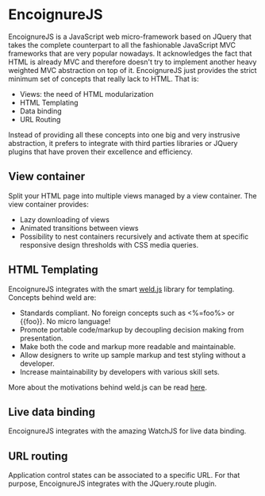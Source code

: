 EncoignureJS
=======

EncoignureJS is a JavaScript web micro-framework based on JQuery that takes the complete counterpart to all the fashionable JavaScript MVC frameworks that are very popular nowadays. It acknowledges the fact that HTML is already MVC and therefore doesn't try to implement another heavy weighted MVC abstraction on top of it. 
EncoignureJS just provides the strict minimum set of concepts that really lack to HTML. That is:
- Views: the need of HTML modularization
- HTML Templating
- Data binding
- URL Routing

Instead of providing all these concepts into one big and very instrusive abstraction, it prefers to integrate with third parties libraries or JQuery plugins that have proven their excellence and efficiency.

View container
----
Split your HTML page into multiple views managed by a view container.
The view container provides:
- Lazy downloading of views
- Animated transitions between views
- Possibility to nest containers recursively and activate them at specific responsive design thresholds with CSS media queries.

HTML Templating
----
EncoignureJS integrates with the smart <a href='https://github.com/tmpvar/weld'>weld.js</a> library for templating.
Concepts behind weld are:
- Standards compliant. No foreign concepts such as <%=foo%> or {{foo}}. No micro language!
- Promote portable code/markup by decoupling decision making from presentation.
- Make both the code and markup more readable and maintainable.
- Allow designers to write up sample markup and test styling without a developer.
- Increase maintainability by developers with various skill sets.

More about the motivations behind weld.js can be read <a href='http://joshuakehn.com/2011/10/28/Weld-Dont-Template.html'>here</a>.


Live data binding 
----
EncoignureJS integrates with the amazing WatchJS for live data binding.
 
URL routing
----
Application control states can be associated to a specific URL. For that purpose, EncoignureJS integrates with the JQuery.route plugin.
